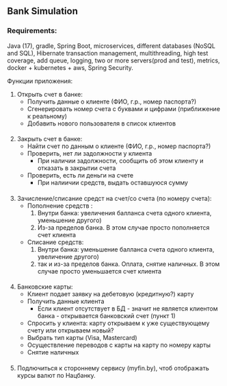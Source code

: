 ## Bank Simulation
### Requirements:
Java (17), gradle, Spring Boot, microservices, different databases (NoSQL and SQL),
Hibernate transaction management, multithreading, high test coverage, add queue, logging,
two or more servers(prod and test), metrics, docker + kubernetes + aws, Spring Security.

Функции приложения: 
1) Открыть счет в банке:
    - Получить данные о клиенте (ФИО, г.р., номер паспорта?)
    - Сгенерировать номер счета с буквами и цифрами (приближение к реальному)
    - Добавить нового пользователя в список клиентов

####
2) Закрыть счет в банке:
    - Найти счет по данным о клиенте (ФИО, г.р., номер паспорта?)
    - Проверить, нет ли задолжности у клиента
      - При наличии задолжности, сообщить об этом клиенту и отказать в закрытии счета
    - Проверить, есть ли деньги на счете
      - При налиичии средств, выдать оставшуюся сумму

####
3) Зачисление/списание средст на счет/со счета (по номеру счета):
    - Пополнение средств : 
      1) Внутри банка: увеличения балланса счета одного клиента, уменьшение другого)
      2) Из-за пределов банка. В этом случае просто пополняется счет клиента
    - Списание средств:
        1) Внутри банка: уменьшение балланса счета одного клиента, увеличение другого)
        2) так и из-за пределов банка. Оплата, снятие наличных. В этом случае просто уменьшается счет клиента

####
4) Банковские карты:
    - Клиент подает заявку на дебетовую (кредитную?) карту
    - Получить данные клиента
      - Если клиент отсутствует в БД - значит не является клиентом банка - открывается 
        банковский счет (пункт 1)
    - Спросить у клиента: карту открываем к уже существующему счету или открываем новый?
    - Выбрать тип карты (Visa, Mastercard)
    - Осуществление переводов с карты на карту по номеру карты
    - Снятие наличных

####
5) Подлючиться к стороннему сервису (myfin.by), чтоб отображать курсы валют по Нацбанку.